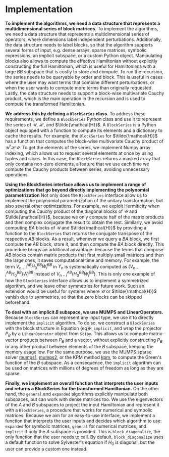# Implementation

**To implement the algorithms, we need a data structure that represents a
multidimensional series of block matrices.**
To implement the algorithms, we need a data structure that represents a
multidimensional series of operators, where dimensions label independent
perturbations.
Additionally, the data structure needs to label blocks, so that the algorithm
supports several forms of input, e.g. dense arrays, sparse matrices, symbolic
expressions, an implicit subspace, or a custom Python object.
Manipulating blocks also allows to compute the effective Hamiltonian without
explicitly constructing the full Hamiltonian, which is useful for Hamiltonians
with a large $BB$ subspace that is costly to store and compute.
To run the recursion, the series needs to be queryable by order and block.
This is useful in cases where the user may want terms that combine different
perturbations, or when the user wants to compute more terms than originally
requested.
Lastly, the data structure needs to support a block-wise multivariate Cauchy
product, which is the main operation in the recursion and is used to compute
the transformed Hamiltonian.

**We address this by defining a `BlockSeries` class.**
To address these requirements, we define a `BlockSeries` Python class and use
it to represent the series of $\mathcal{U}$, $\mathcal{H}$, and
$\tilde{\mathcal{H}}$.
A `BlockSeries` is a Python object equipped with a function to compute its
elements and a dictionary to cache the results.
For example, the `BlockSeries` for $\tilde{\mathcal{H}}$ has a function that
computes the block-wise multivariate Cauchy product of $\mathcal{U}^{\dagger}
\mathcal{H} \mathcal{U}$.
To get the elements of the series, we implement Numpy array indexing,
which allows us to request several elements at once by using tuples and slices.
In this case, the `BlockSeries` returns a masked array that only contains
non-zero elements, a feature that we use each time we compute the Cauchy
products between series, avoiding unnecessary operations.

**Using the BlockSeries interface allows us to implement a range of
optimizations that go beyond directly implementing the polynomial
parametrization**
Not only does the `BlockSeries` interface allow us to implement the polynomial
parametrization of the unitary transformation, but also several other
optimizations.
For example, we exploit Hermiticity when computing the Cauchy product of the
diagonal blocks of $\mathcal{U}$ and $\tilde{\mathcal{H}}$, because we only
compute half of the matrix products and then complex conjugate the result to
obtain the rest.
Similarly, we avoid computing $BA$ blocks of $\mathcal{U}$ and
$\tilde{\mathcal{H}}$ by providing a function to the `BlockSeries` that returns
the conjugate transpose of the respective $AB$ blocks.
As a result, whenever we query a $BA$ block, we first compute the $AB$ block,
store it, and then compute the $BA$ block directly.
This procedure brings an additional advantage: because the terms that compose
$AB$ blocks contain matrix products that first multiply small matrices and then
the large ones, it saves computational time and memory.
For example, the term $V_{n-i}^{AB} H_0^{BB}
W_i^{BB}$ in $Y_n$ is systematically computed as $(V_{n-i}^{AB}
H_0^{BB}) W_i^{BB}$ instead of $V_{n-i}^{AB}
(H_0^{BB} W_i^{BB})$.
This is only one example of how the `BlockSeries` interface allows us to
implement a symmetrized algorithm, and we leave other symmetries for future
work.
Such an extension would be useful for systems where $\mathcal{U}$ or
$\tilde{\mathcal{H}}$ vanish due to symmetries, so that the zero blocks can be
skipped beforehand.

**To deal with an implicit $B$ subspace, we use MUMPS and LinearOperators.**
Because `BlockSeries` can represent any input type, we use it to directly
implement the `implicit` algorithm.
To do so, we construct a `BlockSeries` with the block structure in Equation
{eq}`H_implicit`, and wrap the projector $P_B$ by a `LinearOperator` object
from `Scipy`.
This allows us to compute matrix-vector products between $P_B$ and a vector,
without explicitly constructing $P_B$ or any other product between elements of
the $B$ subspace, keeping the memory usage low.
For the same purpose, we use the MUMPS sparse solver
[mumps1](doi:10.1137/S0895479899358194),
[mumps2](doi:10.1016/j.parco.2005.07.004), or the KPM method
[kpm](doi:10.1103/RevModPhys.78.275), to compute the Green's function of the
$B$ subspace.
As a consequence, the `implicit` algorithm can be used on matrices with
millions of degrees of freedom as long as they are sparse.

**Finally, we implement an overall function that interprets the user inputs and
returns a BlockSeries for the transformed Hamiltonian.**
On the other hand, the `general` and `expanded` algorithms explicitly
manipulate both subspaces, but can work with dense matrices too.
We use the eigenvectors of the $A$ and $B$ subspaces to project the input
Hamiltonian and represent it with a `BlockSeries`, a procedure that works for
numerical and symbolic matrices.
Because we aim for an easy-to-use interface, we implement a function that
interprets the user inputs and decides which algorithm to use: `expanded`
for symbolic matrices, `general` for numerical matrices, and `implicit` if
only the $A$ subspace is provided.
This is `block_diagonalize`, the only function that the user needs to call.
By default, `block_diagonalize` uses a default function to solve Sylvester's
equation if $H_0$ is diagonal, but the user can provide a custom one instead.
